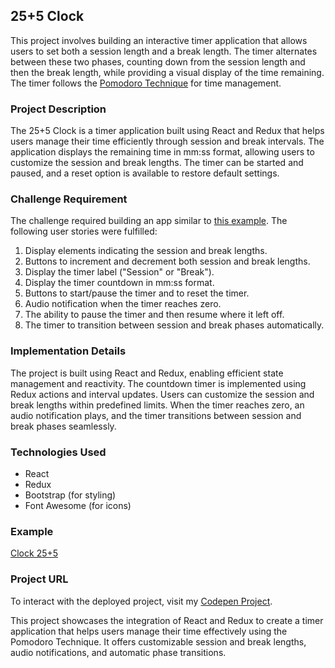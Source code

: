 ## 25+5 Clock

This project involves building an interactive timer application that allows users to set both a session length and a break length. The timer alternates between these two phases, counting down from the session length and then the break length, while providing a visual display of the time remaining. The timer follows the [Pomodoro Technique](https://en.wikipedia.org/wiki/Pomodoro_Technique) for time management.

### Project Description

The 25+5 Clock is a timer application built using React and Redux that helps users manage their time efficiently through session and break intervals. The application displays the remaining time in mm:ss format, allowing users to customize the session and break lengths. The timer can be started and paused, and a reset option is available to restore default settings.

### Challenge Requirement

The challenge required building an app similar to [this example](https://25--5-clock.freecodecamp.rocks). The following user stories were fulfilled:

1. Display elements indicating the session and break lengths.
2. Buttons to increment and decrement both session and break lengths.
3. Display the timer label ("Session" or "Break").
4. Display the timer countdown in mm:ss format.
5. Buttons to start/pause the timer and to reset the timer.
6. Audio notification when the timer reaches zero.
7. The ability to pause the timer and then resume where it left off.
8. The timer to transition between session and break phases automatically.

### Implementation Details

The project is built using React and Redux, enabling efficient state management and reactivity. The countdown timer is implemented using Redux actions and interval updates. Users can customize the session and break lengths within predefined limits. When the timer reaches zero, an audio notification plays, and the timer transitions between session and break phases seamlessly.

### Technologies Used

- React
- Redux
- Bootstrap (for styling)
- Font Awesome (for icons)

### Example

[Clock 25+5](https://github.com/rijadhmz/Clock-25-plus-5/blob/secondary/images/example.png?raw=true)

### Project URL

To interact with the deployed project, visit my [Codepen Project](https://codepen.io/rijadhmz/pen/rNQoeWQ).

This project showcases the integration of React and Redux to create a timer application that helps users manage their time effectively using the Pomodoro Technique. It offers customizable session and break lengths, audio notifications, and automatic phase transitions.
